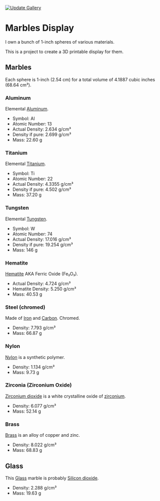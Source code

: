 [![Update Gallery](https://github.com/docwhat/marbles-display/actions/workflows/openscad.yaml/badge.svg)](https://github.com/docwhat/marbles-display/actions/workflows/openscad.yaml)

# Marbles Display

I own a bunch of 1-inch spheres of various materials.

This is a project to create a 3D printable display for them.

## Marbles

Each sphere is 1-inch (2.54 cm) for a total volume of 4.1887 cubic inches (68.64 cm³).

### Aluminum

Elemental [Aluminum](https://en.wikipedia.org/wiki/Aluminium).

- Symbol: Al
- Atomic Number: 13
- Actual Density: 2.634 g/cm³
- Density if pure: 2.699 g/cm³
- Mass: 22.60 g

### Titanium

Elemental [Titanium](https://en.wikipedia.org/wiki/Titanium).

- Symbol: Ti
- Atomic Number: 22
- Actual Density: 4.3355 g/cm³
- Density if pure: 4.502 g/cm³
- Mass: 37.20 g

### Tungsten

Elemental [Tungsten](https://en.wikipedia.org/wiki/Tungsten).

- Symbol: W
- Atomic Number: 74
- Actual Density: 17.016 g/cm³
- Density if pure: 19.254 g/cm³
- Mass: 146 g

### Hematite

[Hematite](https://en.wikipedia.org/wiki/Hematite) AKA Ferric Oxide (Fe₂O₃).

- Actual Density: 4.724 g/cm³
- Hematite Density: 5.250 g/cm³
- Mass: 40.53 g

### Steel (chromed)

Made of [Iron](https://en.wikipedia.org/wiki/Iron) and [Carbon](https://en.wikipedia.org/wiki/Carbon). Chromed.

- Density: 7.793 g/cm³
- Mass: 66.87 g

### Nylon

[Nylon](https://en.wikipedia.org/wiki/Nylon) is a synthetic polymer.

- Density: 1.134 g/cm³
- Mass: 9.73 g

### Zirconia (Zirconium Oxide)

[Zirconium dioxide](https://en.wikipedia.org/wiki/Zirconium_dioxide) is a white
crystalline oxide of [zirconium](https://en.wikipedia.org/wiki/Zirconium).

- Density: 6.077 g/cm³
- Mass: 52.14 g

### Brass

[Brass](https://en.wikipedia.org/wiki/Brass) is an alloy of copper and zinc.

- Density: 8.022 g/cm³
- Mass: 68.83 g

## Glass

This [Glass](https://en.wikipedia.org/wiki/Glass) marble is probably [Silicon dioxide](https://en.wikipedia.org/wiki/Silicon_dioxide).

- Density: 2.288 g/cm³
- Mass: 19.63 g
